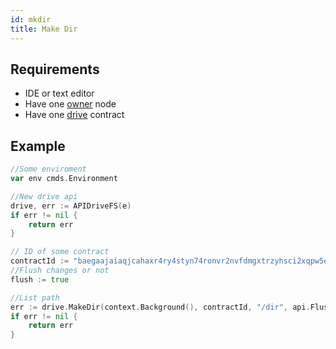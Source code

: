 ```yaml
---
id: mkdir
title: Make Dir
---
```


## Requirements
- IDE or text editor
- Have one [owner](../../roles/owner.md) node
- Have one [drive](../../built_in_features/drive/overview.md) contract

## Example

```go
//Some enviroment
var env cmds.Environment

//New drive api
drive, err := APIDriveFS(e)
if err != nil {
	return err
}

// ID of some contract
contractId := "baegaajaiaqjcahaxr4ry4styn74ronvr2nvfdmgxtrzyhsci2xqpw5eisrisrgn5"
//Flush changes or not
flush := true

//List path
err := drive.MakeDir(context.Background(), contractId, "/dir", api.Flush(flush))
if err != nil {
	return err
}
```